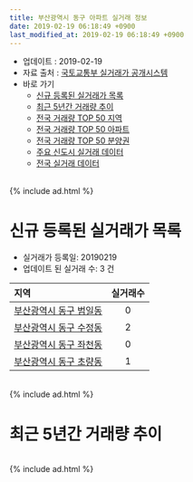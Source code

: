 ```yaml
---
title: 부산광역시 동구 아파트 실거래 정보
date: 2019-02-19 06:18:49 +0900
last_modified_at: 2019-02-19 06:18:49 +0900
---
```


* 업데이트 : 2019-02-19
* 자료 출처 : [국토교통부 실거래가 공개시스템](http://rt.molit.go.kr)
* 바로 가기
    * [신규 등록된 실거래가 목록](#신규-등록된-실거래가-목록)
    * [최근 5년간 거래량 추이](#최근-5년간-거래량-추이)
    * [전국 거래량 TOP 50 지역](https://ayogom.github.io/apt-trade-info/최근-3개월-전국에서-가장-거래가-많이-발생한-지역)
    * [전국 거래량 TOP 50 아파트](https://ayogom.github.io/apt-trade-info/최근-3개월-전국에서-가장-거래가-많이-발생한-아파트)
    * [전국 거래량 TOP 50 분양권](https://ayogom.github.io/apt-trade-info/최근-3개월-전국에서-가장-거래가-많이-발생한-분양권)
    * [주요 신도시 실거래 데이터](https://ayogom.github.io/apt-trade-info/주요-신도시)
    * [전국 실거래 데이터](https://ayogom.github.io/apt-trade-info/전국)

<br>
{% include ad.html %}
<br>

# 신규 등록된 실거래가 목록
* 실거래가 등록일: 20190219
* 업데이트 된 실거래 수: 3 건


|지역|실거래수|
|:---|:---:|
|[부산광역시 동구 범일동](https://ayogom.github.io/apt-trade-info/부산광역시-동구-범일동)|0|
|[부산광역시 동구 수정동](https://ayogom.github.io/apt-trade-info/부산광역시-동구-수정동)|2|
|[부산광역시 동구 좌천동](https://ayogom.github.io/apt-trade-info/부산광역시-동구-좌천동)|0|
|[부산광역시 동구 초량동](https://ayogom.github.io/apt-trade-info/부산광역시-동구-초량동)|1|


<br>
{% include ad.html %}
<br>

# 최근 5년간 거래량 추이


<div style="width:100%;">
    <canvas id="deal_progress" height="200"></canvas>
</div>

<script>
new Chart(document.getElementById("deal_progress"), {
    type: 'line',
    data: {
        labels: ['201402','201403','201404','201405','201406','201407','201408','201409','201410','201411','201412','201501','201502','201503','201504','201505','201506','201507','201508','201509','201510','201511','201512','201601','201602','201603','201604','201605','201606','201607','201608','201609','201610','201611','201612','201701','201702','201703','201704','201705','201706','201707','201708','201709','201710','201711','201712','201801','201802','201803','201804','201805','201806','201807','201808','201809','201810','201811','201812','201901','201902'],
        datasets: [{
            label: '매매',
            pointRadius: 1,
            data: [48, 48, 44, 48, 42, 44, 30, 51, 59, 51, 34, 37, 55, 81, 64, 47, 50, 64, 44, 50, 67, 43, 39, 32, 31, 50, 40, 46, 44, 32, 85, 82, 78, 56, 46, 39, 47, 54, 40, 45, 49, 51, 55, 65, 43, 47, 34, 53, 42, 54, 50, 43, 67, 44, 47, 51, 57, 47, 58, 32, 10],
            borderColor: "rgba(255, 201, 14, 1)",
            backgroundColor: "rgba(255, 201, 14, 0.5)",
            fill: false,
            lineTension: 0
        },{
            label: '전월세',
            pointRadius: 1,
            data: [18, 23, 16, 32, 32, 40, 42, 36, 56, 30, 27, 17, 29, 23, 21, 16, 27, 22, 15, 21, 23, 19, 23, 25, 24, 18, 27, 14, 20, 19, 24, 24, 42, 23, 32, 29, 32, 20, 23, 26, 30, 31, 43, 30, 37, 30, 29, 32, 28, 29, 29, 34, 27, 20, 36, 40, 39, 47, 37, 29, 2],
            borderColor: "rgba(0, 141, 185, 1)",
            backgroundColor: "rgba(0, 141, 185, 0.5)",
            fill: false,
            lineTension: 0
        }
        ]
    },
    options: {
        responsive: true,
        title: {
            display: false
        },
        tooltips: {
            mode: 'index',
            intersect: false
        },
        hover: {
            mode: 'nearest',
            intersect: true
        },
        scales: {
            xAxes: [{
                display: true,
                scaleLabel: {
                    display: true,
                    labelString: '년/월'
                }
            }],
            yAxes: [{
                display: true,
                ticks: {
                    suggestedMin: 0,
                },
                scaleLabel: {
                    display: true,
                    labelString: '실거래 수'
                }
            }]
        }
    }
});

</script>


<br>
{% include ad.html %}
<br>

